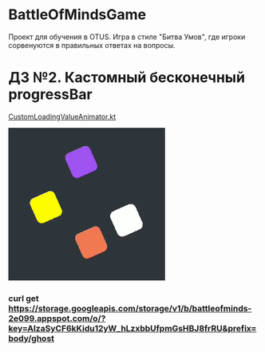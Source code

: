 # BattleOfMindsGame
Проект для обучения в OTUS.
Игра в стиле "Битва Умов", где игроки сорвенуются в правильных ответах на вопросы.
# ДЗ №2. Кастомный бесконечный progressBar

[CustomLoadingValueAnimator.kt](https://github.com/bonusdev/BattleOfMindsGame/blob/master/app/src/main/java/com/bonusgaming/battleofmindskotlin/custom_views/CustomLoadingValueAnimator.kt)

![](dz2example.gif)

### curl get https://storage.googleapis.com/storage/v1/b/battleofminds-2e099.appspot.com/o/?key=AIzaSyCF6kKidu12yW_hLzxbbUfpmGsHBJ8frRU&prefix=body/ghost
